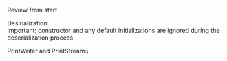 Review from start

Desirialization:\
Important: constructor and any default
initializations are ignored during the deserialization process.

PrintWriter and PrintStream:\
